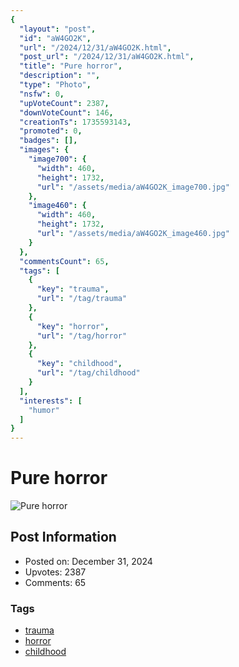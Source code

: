 ```yaml
---
{
  "layout": "post",
  "id": "aW4GO2K",
  "url": "/2024/12/31/aW4GO2K.html",
  "post_url": "/2024/12/31/aW4GO2K.html",
  "title": "Pure horror",
  "description": "",
  "type": "Photo",
  "nsfw": 0,
  "upVoteCount": 2387,
  "downVoteCount": 146,
  "creationTs": 1735593143,
  "promoted": 0,
  "badges": [],
  "images": {
    "image700": {
      "width": 460,
      "height": 1732,
      "url": "/assets/media/aW4GO2K_image700.jpg"
    },
    "image460": {
      "width": 460,
      "height": 1732,
      "url": "/assets/media/aW4GO2K_image460.jpg"
    }
  },
  "commentsCount": 65,
  "tags": [
    {
      "key": "trauma",
      "url": "/tag/trauma"
    },
    {
      "key": "horror",
      "url": "/tag/horror"
    },
    {
      "key": "childhood",
      "url": "/tag/childhood"
    }
  ],
  "interests": [
    "humor"
  ]
}
---
```


# Pure horror

![Pure horror](/assets/media/aW4GO2K_image700.jpg)

## Post Information

- Posted on: December 31, 2024
- Upvotes: 2387
- Comments: 65

### Tags

- [trauma](/tag/trauma)
- [horror](/tag/horror)
- [childhood](/tag/childhood)
